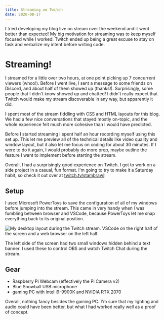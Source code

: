 ```yaml
---
title: Streaming on Twitch
date: 2020-08-17
---
```


I tried developing my blog live on stream over the weekend and it went better than expected! My big motivation for streaming was to keep myself focused while I worked. Twitch ended up being a great excuse to stay on task and verbalize my intent before writing code.

# Streaming!
I streamed for a little over two hours, at one point picking up 7 concurrent viewers (whoo!). Before I went live, I sent a message to some friends on Discord, and about half of them showed up (thanks!). Surprisingly, some people that I didn't know showed up and chatted! I didn't really expect that Twitch would make my stream discoverable in any way, but apparently it did.

I spent most of the stream fiddling with CSS and HTML layouts for this blog. We had a few nice conversations that stayed mostly on-topic, and the whole experience felt much more cohesive than I would have predicted.

Before I started streaming I spent half an hour recording myself using this set up. This let me preview all of the technical details like video quality and window layout, but it also let me focus on coding for about 30 minutes. If I were to do it again, I would probably do more prep, maybe outline the feature I want to implement before starting the stream.

Overall, I had a surprisingly good experience on Twitch. I got to work on a side project in a casual, fun format. I'm going to try to make it a Saturday habit, so check it out over at [twitch.tv/stambrawl](https://twitch.tv/stambrawl)!

## Setup
I used Microsoft PowerToys to save the configuration of all of my windows before jumping into the stream. This came in very handy when I was fumbling between browser and VSCode, because PowerToys let me snap everything back to its original position.

![My desktop layout during the Twitch stream. VSCode on the right half of the screen and a web browser on the left half.](/images/twitch_setup.png)

The left side of the screen had two small windows hidden behind a text banner. I used these to control OBS and watch Twitch Chat during the stream.

## Gear

* Raspberry Pi Webcam (effectively the Pi Camera v2)
* Blue Snowball USB microphone
* gaming PC with Intel i9-9900K and NVIDIA RTX 2070

Overall, nothing fancy besides the gaming PC. I'm sure that my lighting and audio could have been better, but what I had worked really well as a proof of concept.
